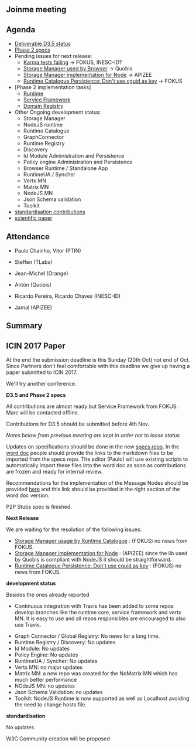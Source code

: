 ## Joinme meeting



Agenda
------

- [Deliverable D3.5 status](https://github.com/reTHINK-project/core-framework/labels/D3.5)
- [Phase 2 specs](https://github.com/reTHINK-project/specs/labels/phase%202)
- Pending issues for next release:
  - [Karma tests failing](https://github.com/reTHINK-project/dev-service-framework/issues/68) -> FOKUS, INESC-ID?
  - [Storage Manager used by Browser](https://github.com/reTHINK-project/dev-runtime-browser/issues/58) -> Quobis
  - [Storage Manager implementation for Node](https://github.com/reTHINK-project/dev-runtime-nodejs/issues/12) -> APIZEE
  - [Runtime Catalogue Persistence: Don't use cguid as key](https://github.com/reTHINK-project/dev-service-framework/issues/64) -> FOKUS
- [Phase 2 implementation tasks]
   - [Runtime](https://github.com/reTHINK-project/dev-runtime-core/labels/phase2)
   - [Service Framework](https://github.com/reTHINK-project/dev-service-framework/labels/Phase%202)
   - [Domain Registry](https://github.com/reTHINK-project/dev-registry-domain/issues?q=is%3Aissue+is%3Aopen+label%3A%22phase+2%22)
- Other Ongoing development status:
  - Storage Manager
  - NodeJS runtime
  - Runtime Catalogue
  - GraphConnector
  - Runtime Registry
  - Discovery
  - Id Module Administration and Persistence
  - Policy engine Administration and Persistence
  - Browser Runtime / Standalone App
  - RuntimeUA / Syncher
  - Vertx MN
  - Matrix MN
  - NodeJS MN
  - Json Schema validation
  - Toolkit
-	[standardisation contributions](https://github.com/reTHINK-project/core-framework/issues/168)
-	[scientific paper](https://github.com/reTHINK-project/papers/tree/master/ICIN2017)

Attendance
----------

-	Paulo Chainho, Vitor (PTIN)

- Steffen (TLabs)

- Jean-Michel (Orange)

- Antón (Quobis)

- Ricardo Pereira, Ricardo Chaves (INESC-ID)

- Jamal (APIZEE)



Summary
-------

## ICIN 2017 Paper

At the end the submission deadline is this Sunday (20th Oct) not end of Oct.
Since Partners don't feel comfortable with this deadline we give up having a paper submitted to ICIN 2017.

We'll try another conference.

**D3.5 and Phase 2 specs**

All contributions are almost ready but Service Framework from FOKUS. Marc will be contacted offline.

Contributions for D3.5 should be submitted before 4th Nov.

*Notes below from previous meeting are kept in order not to loose status*

Updates on specifications should be done in the new [specs repo](https://github.com/reTHINK-project/specs). In the [word doc](https://github.com/reTHINK-project/core-framework/blob/master/docs/deliverables/d3.5/D3.5-Hyperty-Runtime-and-Hyperty-Messaging-Node-Specification.docx) people should provide the links to the markdown files to be imported from the specs repo. The editor (Paulo) will use existing scripts to automatically import these files into the word doc as soon as contributions are frozen and ready for internal review.

Recommendations for the implementation of the Message Nodes should be provided [here](https://github.com/reTHINK-project/specs/blob/master/tutorials/msg-node-development-recommendations.md) and this link should be provided in the right section of the word doc version.

P2P Stubs spec is finished.

**Next Release**

We are waiting for the resolution of the following issues:

- [Storage Manager usage by Runtime Catalogue](https://github.com/reTHINK-project/dev-service-framework/issues/66) : (FOKUS) no news from FOKUS.
- [Storage Manager implementation for Node](https://github.com/reTHINK-project/dev-runtime-nodejs/issues/12) : (APIZEE) since the lib used by Quobis is compliant with NodeJS it should be straightforward.
- [Runtime Catalogue Persistence: Don't use cguid as key](https://github.com/reTHINK-project/dev-service-framework/issues/64) : (FOKUS) no news from FOKUS.

**development status**

Besides the ones already reported

* Continuous integration with Travis has been added to some repos develop branches like the runtime core, service framework and vertx MN. It is easy to use and all repos responsibles are encouraged to also use Travis.
- Graph Connector / Global Registry: No news for a long time.
- Runtime Registry / Discovery: No updates
- Id Module: No updates
- Policy Engine: No updates
- RuntimeUA / Syncher: No updates
- Vertx MN: no major updates
- Matrix MN: a new repo was created for the NoMatrix MN which has much better performance
- NOdeJS MN: no updates
- Json Schema Validation: no updates
- Toolkit: NodeJS Runtime is now supported as well as Localhost avoiding the need to change hosts file.

**standardisation**

No updates

W3C Community creation will be proposed
